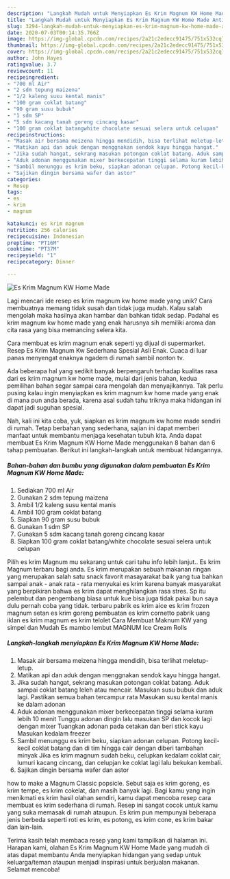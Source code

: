 ```yaml
---
description: "Langkah Mudah untuk Menyiapkan Es Krim Magnum KW Home Made Anti Gagal"
title: "Langkah Mudah untuk Menyiapkan Es Krim Magnum KW Home Made Anti Gagal"
slug: 3294-langkah-mudah-untuk-menyiapkan-es-krim-magnum-kw-home-made-anti-gagal
date: 2020-07-03T00:14:35.766Z
image: https://img-global.cpcdn.com/recipes/2a21c2edecc91475/751x532cq70/es-krim-magnum-kw-home-made-foto-resep-utama.jpg
thumbnail: https://img-global.cpcdn.com/recipes/2a21c2edecc91475/751x532cq70/es-krim-magnum-kw-home-made-foto-resep-utama.jpg
cover: https://img-global.cpcdn.com/recipes/2a21c2edecc91475/751x532cq70/es-krim-magnum-kw-home-made-foto-resep-utama.jpg
author: John Hayes
ratingvalue: 3.7
reviewcount: 11
recipeingredient:
- "700 ml Air"
- "2 sdm tepung maizena"
- "1/2 kaleng susu kental manis"
- "100 gram coklat batang"
- "90 gram susu bubuk"
- "1 sdm SP"
- "5 sdm kacang tanah goreng cincang kasar"
- "100 gram coklat batangwhite chocolate sesuai selera untuk celupan"
recipeinstructions:
- "Masak air bersama meizena hingga mendidih, bisa terlihat meletup-letup."
- "Matikan api dan aduk dengan menggnakan sendok kayu hingga hangat."
- "Jika sudah hangat, sekrang masukan potongan coklat batang. Aduk sampai coklat batang leleh atau mencair. Masukan susu bubuk dan aduk lagi. Pastikan semua bahan tercampur rata Masukan susu kental manis ke dalam adonan"
- "Aduk adonan menggunakan mixer berkecepatan tinggi selama kuram lebih 10 menit Tunggu adonan dingin lalu masukan SP dan kocok lagi dengan mixer Tuangkan adonan pada cetakan dan beri stick kayu Masukan kedalam freezer"
- "Sambil menunggu es krim beku, siapkan adonan celupan. Potong kecil-kecil coklat batang dan di tim hingga cair dengan diberi tambahan minyak Jika es krim magnum sudah beku, celupkan kedalam coklat cair, lumuri kacang cincang, dan celupjan ke coklat lagi lalu bekukan kembali."
- "Sajikan dingin bersama wafer dan astor"
categories:
- Resep
tags:
- es
- krim
- magnum

katakunci: es krim magnum 
nutrition: 256 calories
recipecuisine: Indonesian
preptime: "PT16M"
cooktime: "PT37M"
recipeyield: "1"
recipecategory: Dinner

---
```



![Es Krim Magnum KW Home Made](https://img-global.cpcdn.com/recipes/2a21c2edecc91475/751x532cq70/es-krim-magnum-kw-home-made-foto-resep-utama.jpg)

Lagi mencari ide resep es krim magnum kw home made yang unik? Cara membuatnya memang tidak susah dan tidak juga mudah. Kalau salah mengolah maka hasilnya akan hambar dan bahkan tidak sedap. Padahal es krim magnum kw home made yang enak harusnya sih memiliki aroma dan cita rasa yang bisa memancing selera kita.

Cara membuat es krim magnum enak seperti yg dijual di supermarket. Resep Es Krim Magnum Kw Sederhana Spesial Asli Enak. Cuaca di luar panas menyengat enaknya ngadem di rumah sambil nonton tv.

Ada beberapa hal yang sedikit banyak berpengaruh terhadap kualitas rasa dari es krim magnum kw home made, mulai dari jenis bahan, kedua pemilihan bahan segar sampai cara mengolah dan menyajikannya. Tak perlu pusing kalau ingin menyiapkan es krim magnum kw home made yang enak di mana pun anda berada, karena asal sudah tahu triknya maka hidangan ini dapat jadi suguhan spesial.


Nah, kali ini kita coba, yuk, siapkan es krim magnum kw home made sendiri di rumah. Tetap berbahan yang sederhana, sajian ini dapat memberi manfaat untuk membantu menjaga kesehatan tubuh kita. Anda dapat membuat Es Krim Magnum KW Home Made menggunakan 8 bahan dan 6 tahap pembuatan. Berikut ini langkah-langkah untuk membuat hidangannya.

<!--inarticleads1-->

##### Bahan-bahan dan bumbu yang digunakan dalam pembuatan Es Krim Magnum KW Home Made:

1. Sediakan 700 ml Air
1. Gunakan 2 sdm tepung maizena
1. Ambil 1/2 kaleng susu kental manis
1. Ambil 100 gram coklat batang
1. Siapkan 90 gram susu bubuk
1. Gunakan 1 sdm SP
1. Gunakan 5 sdm kacang tanah goreng cincang kasar
1. Siapkan 100 gram coklat batang/white chocolate sesuai selera untuk celupan


Pilih es krim Magnum mu sekarang untuk cari tahu info lebih lanjut.. Es krim Magnum terbaru bagi anda. Es krim merupakan sebuah makanan ringan yang merupakan salah satu snack favorit masayarakat baik yang tua bahkan sampai anak - anak rata - rata menyukai es krim karena banyak masyarakat yang berpikiran bahwa es krim dapat menghilangkan rasa stres. Sp itu pelembut dan pengembang biasa untuk kue bisa juga tidak pakai bun saya dulu pernah coba yang tidak. terbaru pabrik es krim aice es krim frozen magnum setan es krim goreng pembuatan es krim cornetto pabrik uang iklan es krim magnum es krim telolet Cara Membuat Maknum KW yang simpel dan Mudah Es mambo lembut MAGNUM Ice Cream Rolls 

<!--inarticleads2-->

##### Langkah-langkah menyiapkan Es Krim Magnum KW Home Made:

1. Masak air bersama meizena hingga mendidih, bisa terlihat meletup-letup.
1. Matikan api dan aduk dengan menggnakan sendok kayu hingga hangat.
1. Jika sudah hangat, sekrang masukan potongan coklat batang. Aduk sampai coklat batang leleh atau mencair. Masukan susu bubuk dan aduk lagi. Pastikan semua bahan tercampur rata Masukan susu kental manis ke dalam adonan
1. Aduk adonan menggunakan mixer berkecepatan tinggi selama kuram lebih 10 menit Tunggu adonan dingin lalu masukan SP dan kocok lagi dengan mixer Tuangkan adonan pada cetakan dan beri stick kayu Masukan kedalam freezer
1. Sambil menunggu es krim beku, siapkan adonan celupan. Potong kecil-kecil coklat batang dan di tim hingga cair dengan diberi tambahan minyak Jika es krim magnum sudah beku, celupkan kedalam coklat cair, lumuri kacang cincang, dan celupjan ke coklat lagi lalu bekukan kembali.
1. Sajikan dingin bersama wafer dan astor


how to make a Magnum Classic popsicle. Sebut saja es krim goreng, es krim tempe, es krim cokelat, dan masih banyak lagi. Bagi kamu yang ingin menikmati es krim hasil olahan sendiri, kamu dapat mencoba resep cara membuat es krim sederhana di rumah. Resep ini sangat cocok untuk kamu yang suka memasak di rumah ataupun. Es krim pun mempunyai beberapa jenis berbeda seperti roti es krim, es potong, es krim cone, es krim bakar dan lain-lain. 

Terima kasih telah membaca resep yang kami tampilkan di halaman ini. Harapan kami, olahan Es Krim Magnum KW Home Made yang mudah di atas dapat membantu Anda menyiapkan hidangan yang sedap untuk keluarga/teman ataupun menjadi inspirasi untuk berjualan makanan. Selamat mencoba!
